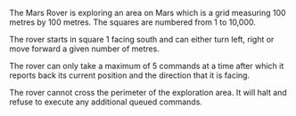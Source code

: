 The Mars Rover is exploring an area on Mars which is a grid measuring 100 metres by 100 metres. The squares are numbered from 1 to 10,000.

The rover starts in square 1 facing south and can either turn left, right or move forward a given number of metres.

The rover can only take a maximum of 5 commands at a time after which it reports back its current position and the direction that it is facing.

The rover cannot cross the perimeter of the exploration area. It will halt and refuse to execute any additional queued commands.
